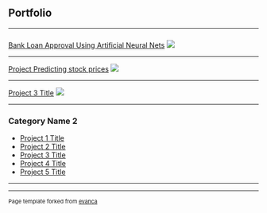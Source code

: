 ## Portfolio

---

###  

[Bank Loan Approval Using Artificial Neural Nets](https://sonashine.github.io/projects/Bank-Loan-Approval-Using-Artificial-Neural-Nets.html)
<img src="images/dummy_thumbnail.jpg?raw=true"/>

---
[Project Predicting stock prices](https://sonashine.github.io/projects/Project-Predicting-stock-prices)
<img src="images/dummy_thumbnail.jpg?raw=true"/>

---
[Project 3 Title](http://example.com/)
<img src="images/dummy_thumbnail.jpg?raw=true"/>

---

### Category Name 2

- [Project 1 Title](http://example.com/)
- [Project 2 Title](http://example.com/)
- [Project 3 Title](http://example.com/)
- [Project 4 Title](http://example.com/)
- [Project 5 Title](http://example.com/)

---




---
<p style="font-size:11px">Page template forked from <a href="https://github.com/evanca/quick-portfolio">evanca</a></p>
<!-- Remove above link if you don't want to attibute -->
